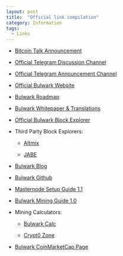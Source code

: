 ```yaml
---
layout: post
title:  "Official link compilation"
category: Information
tags:
  - Links
---
```


* [Bitcoin Talk Announcement](https://bitcointalk.org/index.php?topic=2499481.0)

* [Official Telegram Discussion Channel](https://t.me/bulwarkcrypto)

* [Official Telegram Announcement Channel](https://t.me/bulwarkann)

* [Official Bulwark Website](https://bulwarkcrypto.com/)

* [Bulwark Roadmap](https://bulwarkcrypto.com/roadmap/)

* [Bulwark Whitepaper & Translations](https://bulwarkcrypto.com/whitepaper/)

* [Official Bulwark Block Explorer](http://explorer.bulwarkcrypto.com/)

* Third Party Block Explorers:

  * [Altmix](https://altmix.org/coins/10-Bulwark)

  * [JABE](http://jabe.network:3001/)

* [Bulwark Blog](https://bulwarkcrypto.com/blog/)

* [Bulwark Github](https://github.com/bulwark-crypto/Bulwark)

* [Masternode Setup Guide 1.1](https://github.com/bulwark-crypto/Bulwark-MN-Install/blob/master/README.md)

* [Bulwark Mining Guide 1.0](https://bulwarkcrypto.com/bulwark-mining-guide/)

* Mining Calculators:

  * [Bulwark Calc](http://bulwarkcalc.online/)

  * [Crypt0 Zone](https://crypt0.zone/calculator)

* [Bulwark CoinMarketCap Page](https://coinmarketcap.com/currencies/bulwark/)
